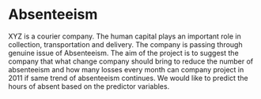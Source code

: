 # Absenteeism
XYZ is a courier company. The human capital plays an important role in collection, transportation and delivery. The company is passing through genuine issue of Absenteeism. The aim of the project is to suggest the company that what change company should bring to reduce the number of absenteeism and how many losses every month can company project in 2011 if same trend of absenteeism continues. We would like to predict the hours of absent based on the predictor variables.
